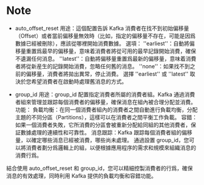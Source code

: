 # Note
* auto_offset_reset
用途：這個配置告訴 Kafka 消費者在找不到初始偏移量（Offset）或者當前偏移量無效時（比如，指定的偏移量不存在，可能是因爲數據已經被刪除），應該從哪裡開始消費數據。
選項：
''earliest''：自動將偏移量重置爲最早的偏移量，意味着消費者將從可用的最早記錄開始消費，確保不遺漏任何消息。
''latest''：自動將偏移量重置爲最新的偏移量，意味着消費者將從新産生的記錄開始消費，忽略任何舊的消息。
''none''：如果找不到之前的偏移量，消費者將拋出異常，停止消費。
選擇 ''earliest'' 或 ''latest'' 取決於您希望消費者在啟動時處理舊消息的方式。

* group_id
用途：group_id 配置指定消費者所屬的消費者組。Kafka 通過消費者組來管理並跟踪每個消費者的偏移量，確保消息在組內被合理分配並消費。
功能：
負載均衡：在同一個消費者組內的消費者之間自動進行負載均衡，分配主題的不同分區（Partitions），這樣可以在消費者之間平衡工作負載。
容錯：如果一個消費者失敗，它所消費的分區會被重新分配給同組的其他消費者，保証數據處理的連續性和可靠性。
消息跟踪：Kafka 跟踪每個消費者組的偏移量，以確定哪些消息已經被消費，哪些尚未處理。
通過設置 group_id，您可以將消費者劃分爲邏輯上的組，以便根據應用程序的需求和規模來組織消息的消費行爲。

結合使用 auto_offset_reset 和 group_id，您可以精細控製消費者的行爲，確保消息的有效處理，同時利用 Kafka 提供的負載均衡和容錯功能。






